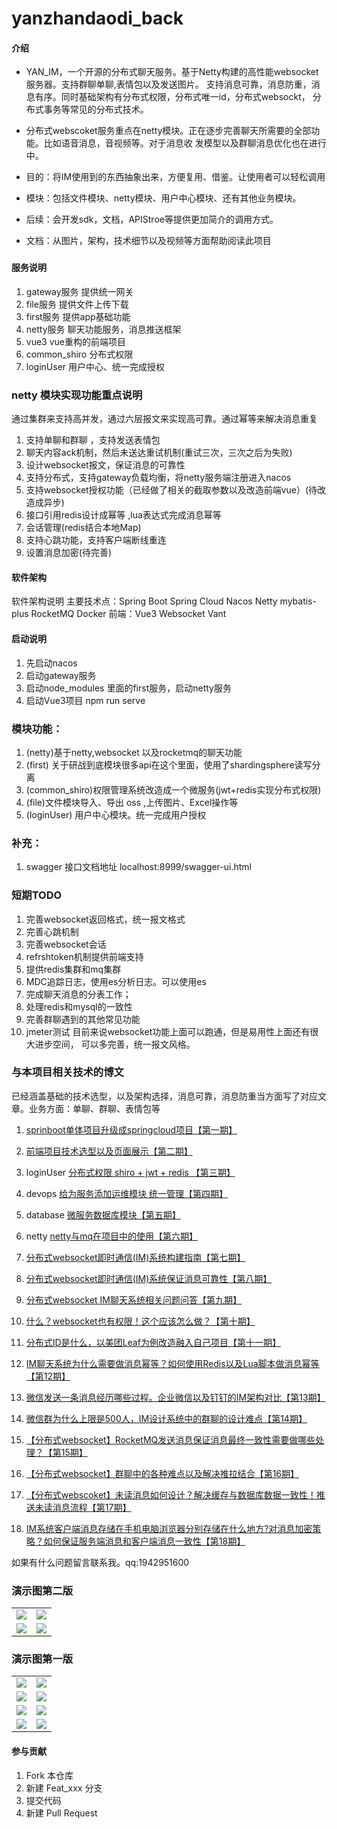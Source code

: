 # yanzhandaodi_back

#### 介绍
- YAN_IM，一个开源的分布式聊天服务。基于Netty构建的高性能websocket服务器。支持群聊单聊,表情包以及发送图片。
支持消息可靠，消息防重，消息有序。同时基础架构有分布式权限，分布式唯一id，分布式websockt，
分布式事务等常见的分布式技术。
- 分布式webscoket服务重点在netty模块。正在逐步完善聊天所需要的全部功能。比如语音消息，音视频等。对于消息收
发模型以及群聊消息优化也在进行中。

- 目的：将IM使用到的东西抽象出来，方便复用、借鉴。让使用者可以轻松调用
- 模块：包括文件模块、netty模块、用户中心模块、还有其他业务模块。
- 后续：会开发sdk，文档，APIStroe等提供更加简介的调用方式。
- 文档：从图片，架构，技术细节以及视频等方面帮助阅读此项目

###
#### 服务说明
1. gateway服务     提供统一网关
2. file服务        提供文件上传下载
3. first服务       提供app基础功能
4. netty服务       聊天功能服务，消息推送框架
5. vue3              vue重构的前端项目
6. common_shiro    分布式权限
7. loginUser      用户中心、统一完成授权

### netty 模块实现功能重点说明
通过集群来支持高并发，通过六层报文来实现高可靠。通过幂等来解决消息重复
1. 支持单聊和群聊 ，支持发送表情包
2. 聊天内容ack机制，然后未送达重试机制(重试三次，三次之后为失败)
3. 设计websocket报文，保证消息的可靠性
4. 支持分布式，支持gateway负载均衡，将netty服务端注册进入nacos
5. 支持websocket授权功能（已经做了相关的截取参数以及改造前端vue）(待改造成异步)
6. 接口引用redis设计成幂等 ,lua表达式完成消息幂等
7. 会话管理(redis结合本地Map) 
8. 支持心跳功能，支持客户端断线重连
9. 设置消息加密(待完善)



#### 软件架构
软件架构说明
主要技术点：Spring Boot Spring Cloud Nacos  Netty mybatis-plus RocketMQ Docker
前端：Vue3    Websocket Vant
#### 启动说明
1. 先启动nacos 
2. 启动gateway服务
3. 启动node_modules 里面的first服务，启动netty服务
4. 启动Vue3项目 npm run serve 



### 模块功能：
1. (netty)基于netty,websocket 以及rocketmq的聊天功能
2. (first) 关于研战到底模块很多api在这个里面，使用了shardingsphere读写分离
3. (common_shiro)权限管理系统改造成一个微服务(jwt+redis实现分布式权限)
4. (file)文件模块导入、导出 oss ,上传图片、Excel操作等
5. (loginUser) 用户中心模块。统一完成用户授权



### 补充：
1. swagger 接口文档地址 localhost:8999/swagger-ui.html


### 短期TODO
1. 完善websocket返回格式，统一报文格式
2. 完善心跳机制
3. 完善websocket会话 
4. refrshtoken机制提供前端支持
5. 提供redis集群和mq集群
6. MDC追踪日志，使用es分析日志。可以使用es
7. 完成聊天消息的分表工作；
8. 处理redis和mysql的一致性
9. 完善群聊遇到的其他常见功能
10. jmeter测试
目前来说websocket功能上面可以跑通，但是易用性上面还有很大进步空间，
可以多完善，统一报文风格。


### 与本项目相关技术的博文
已经涵盖基础的技术选型，以及架构选择，消息可靠，消息防重当方面写了对应文章。业务方面：单聊、群聊、表情包等
1. [sprinboot单体项目升级成springcloud项目【第一期】](https://blog.csdn.net/qq_21561833/article/details/127348148)
2. [前端项目技术选型以及页面展示【第二期】](https://blog.csdn.net/qq_21561833/article/details/131676184)
3.  loginUser [分布式权限 shiro + jwt + redis 【第三期】](https://blog.csdn.net/qq_21561833/article/details/127605241)
4.  devops  [给为服务添加运维模块 统一管理【第四期】](https://blog.csdn.net/qq_21561833/article/details/127821543)
5.  database [微服务数据库模块【第五期】](https://blog.csdn.net/qq_21561833/article/details/131315983)  
6.  netty  [netty与mq在项目中的使用【第六期】](https://blog.csdn.net/qq_21561833/article/details/131317748)   
7. [分布式websocket即时通信(IM)系统构建指南【第七期】](https://blog.csdn.net/qq_21561833/article/details/135658862)
8. [分布式websocket即时通信(IM)系统保证消息可靠性【第八期】](https://blog.csdn.net/qq_21561833/article/details/135681086)
9. [分布式websocket IM聊天系统相关问题问答【第九期】](https://blog.csdn.net/qq_21561833/article/details/135734395)
10. [什么？websocket也有权限！这个应该怎么做？【第十期】](https://blog.csdn.net/qq_21561833/article/details/135758402)
11. [分布式ID是什么，以美团Leaf为例改造融入自己项目【第十一期】](https://blog.csdn.net/qq_21561833/article/details/135852852)
12. [IM聊天系统为什么需要做消息幂等？如何使用Redis以及Lua脚本做消息幂等【第12期】](https://blog.csdn.net/qq_21561833/article/details/136104296)
13. [微信发送一条消息经历哪些过程。企业微信以及钉钉的IM架构对比【第13期】](https://blog.csdn.net/qq_21561833/article/details/136102083)
14. [微信群为什么上限是500人，IM设计系统中的群聊的设计难点【第14期】](https://blog.csdn.net/qq_21561833/article/details/136264878)
15. [【分布式websocket】RocketMQ发送消息保证消息最终一致性需要做哪些处理？【第15期】](https://blog.csdn.net/qq_21561833/article/details/136389095)

16. [【分布式websocket】群聊中的各种难点以及解决推拉结合【第16期】](https://blog.csdn.net/qq_21561833/article/details/136445874)

17. [【分布式webscoket】未读消息如何设计？解决缓存与数据库数据一致性！推送未读消息流程【第17期】](https://blog.csdn.net/qq_21561833/article/details/136447741)

18. [IM系统客户端消息存储在手机电脑浏览器分别存储在什么地方?对消息加密策略？如何保证服务端消息和客户端消息一致性【第18期】](https://blog.csdn.net/qq_21561833/article/details/136535333)
         

如果有什么问题留言联系我。qq:1942951600

### 演示图第二版
<table>
    <tr>
        <td><img src="https://edu-renyun.oss-cn-beijing.aliyuncs.com/2024/03/18/734dbb00990d4dab868d8e9f96e98383用户界面.png"/></td>
        <td><img src="https://edu-renyun.oss-cn-beijing.aliyuncs.com/2024/03/18/08b870cb78cb431f94e96e76d5db293a聊天框详细内容.png"/></td>
    </tr>
    <tr>
        <td><img src="https://edu-renyun.oss-cn-beijing.aliyuncs.com/2024/03/18/8d45fa5387024645b2ffbe307a9d16ea详情页.png"/></td>
        <td><img src="https://edu-renyun.oss-cn-beijing.aliyuncs.com/2024/03/18/dd6a2b5f2adb4d508811eb67de555404me.png"/></td>
    </tr>
</table>

### 演示图第一版

<table>
    <tr>
        <td><img src="https://edu-renyun.oss-cn-beijing.aliyuncs.com/typora/image-20220224131939476.png"/></td>
        <td><img src="https://edu-renyun.oss-cn-beijing.aliyuncs.com/typora/image-20220224132011836.png"/></td>
    </tr>
    <tr>
        <td><img src="https://edu-renyun.oss-cn-beijing.aliyuncs.com/typora/image-20220224132024789.png"/></td>
        <td><img src="https://edu-renyun.oss-cn-beijing.aliyuncs.com/typora/image-20220224132037230.png"/></td>
    </tr>
    <tr>
        <td><img src="https://edu-renyun.oss-cn-beijing.aliyuncs.com/typora/image-20220224132109613.png"/></td>
        <td><img src="https://edu-renyun.oss-cn-beijing.aliyuncs.com/typora/image-20220224132150045.png"/></td>
    </tr>
	<tr>
        <td><img src="https://edu-renyun.oss-cn-beijing.aliyuncs.com/typora/image-20220224133145288.png"/></td>
        <td><img src="https://edu-renyun.oss-cn-beijing.aliyuncs.com/typora/image-20220224133216636.png"/></td>
    </tr>	 
</table>

#### 参与贡献

1.  Fork 本仓库
2.  新建 Feat_xxx 分支
3.  提交代码
4.  新建 Pull Request



